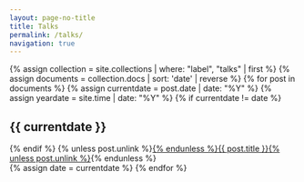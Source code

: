 ```yaml
---
layout: page-no-title
title: Talks
permalink: /talks/
navigation: true
---
```


<div class="talks">
{% assign collection = site.collections | where: "label", "talks" | first %}
{% assign documents = collection.docs | sort: 'date' | reverse %}
{% for post in documents %}
  {% assign currentdate = post.date | date: "%Y" %}
  {% assign yeardate = site.time | date: "%Y" %}
  {% if currentdate != date %}
  <br/>
  <h2 id="date-{{ currentdate }}">{{ currentdate }}</h2>
  {% endif %}
  {% unless post.unlink %}<a href="{{ site.baseurl }}{{ post.url }}">{% endunless %}{{
    post.title
  }}{% unless post.unlink %}</a>{% endunless %}
  <br/>
  {% assign date = currentdate %}
{% endfor %}
</div>
